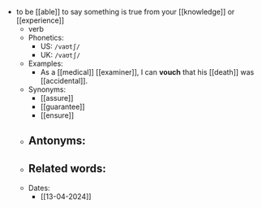 - to be [[able]] to say something is true from your [[knowledge]] or [[experience]]
	- verb
	- Phonetics:
		- US: `/vaʊtʃ/`
		- UK: `/vaʊtʃ/`
	- Examples:
		- As a [[medical]] [[examiner]], I can **vouch** that his [[death]] was [[accidental]].
	- Synonyms:
		- [[assure]]
		- [[guarantee]]
		- [[ensure]]
	- Antonyms:
		-
	- Related words:
		-
	- Dates:
		- [[13-04-2024]]
